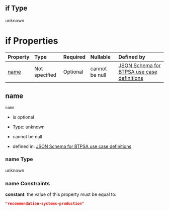 ## if Type

unknown

# if Properties

| Property      | Type          | Required | Nullable       | Defined by                                                                                                                                                                                                        |
| :------------ | :------------ | :------- | :------------- | :---------------------------------------------------------------------------------------------------------------------------------------------------------------------------------------------------------------- |
| [name](#name) | Not specified | Optional | cannot be null | [JSON Schema for BTPSA use case definitions](btpsa-usecase-properties-services-items-allof-1-then-allof-95-if-properties-name.md "undefined#/properties/services/items/allOf/1/then/allOf/95/if/properties/name") |

## name



`name`

*   is optional

*   Type: unknown

*   cannot be null

*   defined in: [JSON Schema for BTPSA use case definitions](btpsa-usecase-properties-services-items-allof-1-then-allof-95-if-properties-name.md "undefined#/properties/services/items/allOf/1/then/allOf/95/if/properties/name")

### name Type

unknown

### name Constraints

**constant**: the value of this property must be equal to:

```json
"recommendation-systems-production"
```
